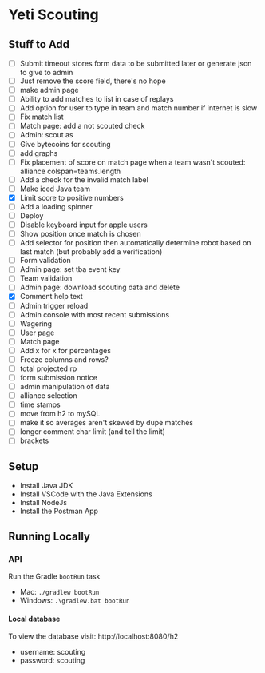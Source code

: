 # Yeti Scouting

## Stuff to Add
- [ ] Submit timeout stores form data to be submitted later or generate json to give to admin
- [ ] Just remove the score field, there's no hope
- [ ] make admin page
- [ ] Ability to add matches to list in case of replays
- [ ] Add option for user to type in team and match number if internet is slow
- [ ] Fix match list
- [ ] Match page: add a not scouted check
- [ ] Admin: scout as
- [ ] Give bytecoins for scouting
- [ ] add graphs
- [ ] Fix placement of score on match page when a team wasn't scouted:  alliance colspan=teams.length
- [ ] Add a check for the invalid match label
- [ ] Make iced Java team
- [x] Limit score to positive numbers
- [ ] Add a loading spinner
- [ ] Deploy
- [ ] Disable keyboard input for apple users
- [ ] Show position once match is chosen
- [ ] Add selector for position then automatically determine robot based on last match (but probably add a verification)
- [ ] Form validation
- [ ] Admin page: set tba event key
- [ ] Team validation
- [ ] Admin page: download scouting data and delete
- [x] Comment help text
- [ ] Admin trigger reload
- [ ] Admin console with most recent submissions
- [ ] Wagering
- [ ] User page
- [ ] Match page
- [ ] Add x for x for percentages
- [ ] Freeze columns and rows?
- [ ] total projected rp
- [ ] form submission notice
- [ ] admin manipulation of data
- [ ] alliance selection
- [ ] time stamps
- [ ] move from h2 to mySQL
- [ ] make it so averages aren't skewed by dupe matches
- [ ] longer comment char limit (and tell the limit)
- [ ] brackets

## Setup
- Install Java JDK
- Install VSCode with the Java Extensions
- Install NodeJs
- Install the Postman App

## Running Locally
### API
Run the Gradle `bootRun` task
- Mac:  `./gradlew bootRun`
- Windows: `.\gradlew.bat bootRun`

#### Local database
To view the database visit: 
http://localhost:8080/h2
- username: scouting
- password: scouting
```

```
